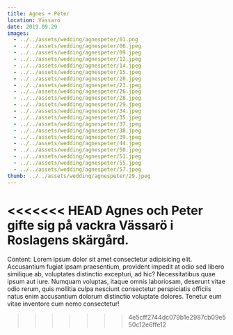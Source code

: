 ```yaml
---
title: Agnes + Peter
location: Vässarö
date: 2019.09.29
images:
  - ../../assets/wedding/agnespeter/01.png
  - ../../assets/wedding/agnespeter/06.jpeg
  - ../../assets/wedding/agnespeter/09.jpeg
  - ../../assets/wedding/agnespeter/12.jpeg
  - ../../assets/wedding/agnespeter/14.jpeg
  - ../../assets/wedding/agnespeter/15.jpeg
  - ../../assets/wedding/agnespeter/20.jpeg
  - ../../assets/wedding/agnespeter/23.jpeg
  - ../../assets/wedding/agnespeter/26.jpeg
  - ../../assets/wedding/agnespeter/28.jpeg
  - ../../assets/wedding/agnespeter/29.jpeg
  - ../../assets/wedding/agnespeter/34.jpeg
  - ../../assets/wedding/agnespeter/35.jpeg
  - ../../assets/wedding/agnespeter/37.jpeg
  - ../../assets/wedding/agnespeter/38.jpeg
  - ../../assets/wedding/agnespeter/39.jpeg
  - ../../assets/wedding/agnespeter/44.jpeg
  - ../../assets/wedding/agnespeter/50.jpeg
  - ../../assets/wedding/agnespeter/51.jpeg
  - ../../assets/wedding/agnespeter/55.jpeg
  - ../../assets/wedding/agnespeter/57.jpeg
thumb: ../../assets/wedding/agnespeter/29.jpeg
---
```


<<<<<<< HEAD
Agnes och Peter gifte sig på vackra Vässarö i Roslagens skärgård.
=======
Content: Lorem ipsum dolor sit amet consectetur adipisicing elit.
Accusantium fugiat ipsam praesentium, provident impedit at odio sed libero
similique ab, voluptates distinctio excepturi, ad hic? Necessitatibus quae
ipsum aut iure. Numquam voluptas, itaque omnis laboriosam, deserunt vitae odio
rerum, quis mollitia culpa nesciunt consectetur perspiciatis officiis natus
enim accusantium dolorum distinctio voluptate dolores. Tenetur eum vitae
inventore cum nemo consectetur!
>>>>>>> 4e5cff2744dc079b1e2987cb09e550c12e6ffe12
